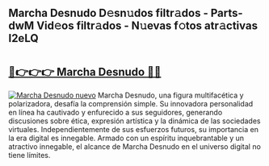 ## Marcha Desnudo D𝚎sn𝚞dos filtr𝚊dos - Parts-dwM Vid𝚎os filtr𝚊dos - N𝚞evas f𝚘tos atr𝚊ctivas I2eLQ

# <h2><a href="http://mb3akjm.tromn.icu/?c=Marcha+Desnudo">🔗👉👉👉 Marcha Desnudo 🔗🔗</a></h2>

[![Marcha Desnudo nuevo](https://i.imgur.com/pEAQMta.gif)](http://mb3akjm.tromn.icu/?c=Marcha+Desnudo)
Marcha Desnudo, una figura multifacética y polarizadora, desafía la comprensión simple. Su innovadora personalidad en línea ha cautivado y enfurecido a sus seguidores, generando discusiones sobre ética, expresión artística y la dinámica de las sociedades virtuales. Independientemente de sus esfuerzos futuros, su importancia en la era digital es innegable. Armado con un espíritu inquebrantable y un atractivo innegable, el alcance de Marcha Desnudo en el universo digital no tiene límites.
